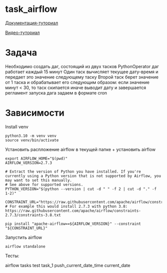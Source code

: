 # task_airflow

[Документация-туториал](https://airflow.apache.org/docs/apache-airflow/stable/tutorial.html)

[Видео-туториал](https://www.youtube.com/watch?v=AHMm1wfGuHE&list=PLYizQ5FvN6pvIOcOd6dFZu3lQqc6zBGp2)

# Задача 
Необходимо создать даг, состоящий из двух тасков PythonOperator
даг работает каждый 15 минут
Один таск вычисляет текущее дату-время и передает это значение следующему таску
Второй таск берет значение от 1 таска и обрабатывает его следующим образом:
если значение минут < 30, то таск скипается
иначе выводит дату и завершается
регламент запуска дага задаем в формате cron

# Зависимости
Install venv
```
python3.10 -m venv venv
source venv/bin/activate
```

Установить распложение airflow в текущей папке + установить airflow
```
export AIRFLOW_HOME="$(pwd)"
AIRFLOW_VERSION=2.7.3

# Extract the version of Python you have installed. If you're currently using a Python version that is not supported by Airflow, you may want to set this manually.
# See above for supported versions.
PYTHON_VERSION="$(python --version | cut -d " " -f 2 | cut -d "." -f 1-2)"

CONSTRAINT_URL="https://raw.githubusercontent.com/apache/airflow/constraints-${AIRFLOW_VERSION}/constraints-${PYTHON_VERSION}.txt"
# For example this would install 2.7.3 with python 3.8: https://raw.githubusercontent.com/apache/airflow/constraints-2.7.3/constraints-3.8.txt

pip install "apache-airflow==${AIRFLOW_VERSION}" --constraint "${CONSTRAINT_URL}"
```

Запустить airflow

`airflow standalone`

Тесты:

airflow tasks test task_1 push_current_date_time current_date